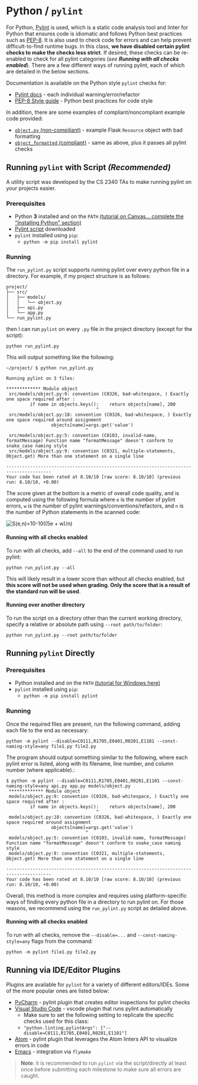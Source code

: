 # Python / `pylint`

For Python, [Pylint](https://www.pylint.org/) is used, which is a static code analysis tool and linter for Python that ensures code is idiomatic and follows Python best practices such as [PEP-8](https://www.python.org/dev/peps/pep-0008/). It is also used to check code for errors and can help prevent difficult-to-find runtime bugs. In this class, **we have disabled certain pylint checks to make the checks less strict**. If desired, these checks can be re-enabled to check for all pylint categories (*see **Running with all checks enabled***). There are a few different ways of running pylint, each of which are detailed in the below sections.

Documentation is available on the Python style `pylint` checks for:

- [Pylint docs](http://pylint-messages.wikidot.com/all-codes) - each individual warning/error/refactor
- [PEP-8 Style guide](https://www.python.org/dev/peps/pep-0008/) - Python best practices for code style

In addition, there are some examples of compliant/noncompliant example code provided:

- [`object.py` (non-compiliant)](https://github.com/jazevedo620/cs2340-codestyle/blob/master/flask/models/object.py) - example Flask `Resource` object with bad formatting
- [`object_formatted` (compliant)](https://github.com/jazevedo620/cs2340-codestyle/blob/master/flask/models/object_formatted.py) - same as above, plus it passes all pylint checks

## Running `pylint` with Script *(Recommended)*

A utility script was developed by the CS 2340 TAs to make running pylint on your projects easier.

### Prerequisites

- Python **3** installed and on the `PATH` [(tutorial on Canvas... complete the "Installing Python" section)](https://gatech.instructure.com/files/7339157/download?download_frd=1)
- [Pylint script](https://raw.githubusercontent.com/jazevedo620/cs2340-codestyle/master/run_pylint.py) downloaded
- `pylint` installed using `pip`:
  - `python -m pip install pylint`

### Running

The `run_pylint.py` script supports running pylint over every python file in a directory. For example, if my project structure is as follows:

```
project/
├── src/
│   ├── models/
│   │   └── object.py
│   ├── api.py
│   └── app.py
└── run_pylint.py
```

then I can run `pylint` on every `.py` file in the project directory (except for the script):

```shell
python run_pylint.py
```

This will output something like the following:

```shell
~/project/ $ python run_pylint.py

Running pylint on 3 files:

************* Module object
 src/models/object.py:9: convention (C0326, bad-whitespace, ) Exactly one space required after :
         if name in objects.keys():    return objects[name], 200
                                  ^
 src/models/object.py:18: convention (C0326, bad-whitespace, ) Exactly one space required around assignment
                 objects[name]=args.get('value')
                              ^
 src/models/object.py:5: convention (C0103, invalid-name, formatMessage) Function name "formatMessage" doesn't conform to snake_case naming style
 src/models/object.py:9: convention (C0321, multiple-statements, Object.get) More than one statement on a single line

---------------------------------------------------------------------------------------
Your code has been rated at 8.10/10 [raw score: 8.10/10] (previous run: 8.10/10, +0.00)
```

The score given at the bottom is a metric of overall code quality, and is computed using the following formula where `e` is the number of pylint errors, `w` is the number of pylint warnings/conventions/refactors, and `n` is the number of Python statements in the scanned code:

![S(e,n)=10-10((5e + w)/n)](https://i.imgur.com/Qrgc6Mp.png)

#### Running with all checks enabled

To run with all checks, add `--all` to the end of the command used to run pylint:

```shell
python run_pylint.py --all
```

This will likely result in a lower score than without all checks enabled, but **this score will not be used when grading. Only the score that is a result of the standard run will be used**.

#### Running over another directory

To run the script on a directory other than the current working directory, specify a relative or absolute path using `--root path/to/folder`:

```shell
python run_pylint.py --root path/to/folder
```

## Running `pylint` Directly

### Prerequisites

- Python installed and on the `PATH` [(tutorial for Windows here)](https://geek-university.com/python/add-python-to-the-windows-path/)
- `pylint` installed using `pip`:
  - `python -m pip install pylint`

### Running

Once the required files are present, run the following command, adding each file to the end as necessary:

```shell
python -m pylint --disable=C0111,R1705,E0401,R0201,E1101 --const-naming-style=any file1.py file2.py
```

The program should output something similar to the following, where each pylint error is listed, along with its filename, line number, and column number (where applicable).:

```shell
$ python -m pylint --disable=C0111,R1705,E0401,R0201,E1101 --const-naming-style=any api.py app.py models/object.py
 ************* Module object
 models/object.py:9: convention (C0326, bad-whitespace, ) Exactly one space required after :
         if name in objects.keys():    return objects[name], 200
                                  ^
 models/object.py:18: convention (C0326, bad-whitespace, ) Exactly one space required around assignment
                 objects[name]=args.get('value')
                              ^
 models/object.py:5: convention (C0103, invalid-name, formatMessage) Function name "formatMessage" doesn't conform to snake_case naming style
 models/object.py:9: convention (C0321, multiple-statements, Object.get) More than one statement on a single line

---------------------------------------------------------------------------------------
Your code has been rated at 8.10/10 [raw score: 8.10/10] (previous run: 8.10/10, +0.00)
```

Overall, this method is more complex and requires using platform-specific ways of finding every python file in a directory to run pylint on. For those reasons, we recommend using the `run_pylint.py` script as detailed above.

#### Running with all checks enabled

To run with all checks, remove the `--disable=...` and `--const-naming-style=any` flags from the command:

```shell
python -m pylint file1.py file2.py
```

## Running via IDE/Editor Plugins

Plugins are available for `pylint` for a variety of different editors/IDEs. Some of the more popular ones are listed below:

- [PyCharm](https://plugins.jetbrains.com/plugin/11084-pylint) - pylint plugin that creates editor inspections for pylint checks
- [Visual Studio Code](https://code.visualstudio.com/docs/python/linting) - vscode plugin that runs pylint automatically
  - Make sure to set the following setting to replicate the specific checks used for this class:
  - `"python.linting.pylintArgs": ["--disable=C0111,R1705,E0401,R0201,E1101"]`
- [Atom](https://atom.io/packages/linter-pylint) - pylint plugin that leverages the Atom linters API to visualize errors in code
- [Emacs](https://docs.pylint.org/en/1.6.0/ide-integration.html#using-pylint-thru-flymake-in-emacs) - integration via `flymake`

> **Note**: it is recommended to run `pylint` via the script/directly at least once before submitting each milestone to make sure all errors are caught.
